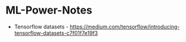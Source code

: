 # ML-Power-Notes

* Tensorflow datasets - https://medium.com/tensorflow/introducing-tensorflow-datasets-c7f01f7e19f3
